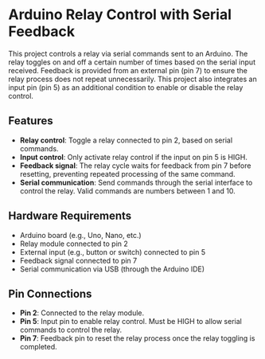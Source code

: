 # Arduino Relay Control with Serial Feedback

This project controls a relay via serial commands sent to an Arduino. The relay toggles on and off a certain number of times based on the serial input received. Feedback is provided from an external pin (pin 7) to ensure the relay process does not repeat unnecessarily. This project also integrates an input pin (pin 5) as an additional condition to enable or disable the relay control.

## Features

- **Relay control**: Toggle a relay connected to pin 2, based on serial commands.
- **Input control**: Only activate relay control if the input on pin 5 is HIGH.
- **Feedback signal**: The relay cycle waits for feedback from pin 7 before resetting, preventing repeated processing of the same command.
- **Serial communication**: Send commands through the serial interface to control the relay. Valid commands are numbers between 1 and 10.

## Hardware Requirements

- Arduino board (e.g., Uno, Nano, etc.)
- Relay module connected to pin 2
- External input (e.g., button or switch) connected to pin 5
- Feedback signal connected to pin 7
- Serial communication via USB (through the Arduino IDE)

## Pin Connections

- **Pin 2**: Connected to the relay module.
- **Pin 5**: Input pin to enable relay control. Must be HIGH to allow serial commands to control the relay.
- **Pin 7**: Feedback pin to reset the relay process once the relay toggling is completed.
